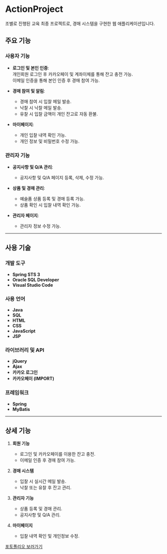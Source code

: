 # ActionProject

조별로 진행된 교육 최종 프로젝트로, 경매 시스템을 구현한 웹 애플리케이션입니다.

## 주요 기능

### 사용자 기능
- **로그인 및 본인 인증**:  
  개인회원 로그인 후 카카오페이 및 계좌이체를 통해 잔고 충전 가능.  
  이메일 인증을 통해 본인 인증 후 경매 참여 가능.

- **경매 참여 및 알림**:  
  - 경매 참여 시 입찰 메일 발송.  
  - 낙찰 시 낙찰 메일 발송.  
  - 유찰 시 입찰 금액이 개인 잔고로 자동 환불.

- **마이페이지**:  
  - 개인 입찰 내역 확인 가능.  
  - 개인 정보 및 비밀번호 수정 가능.

### 관리자 기능
- **공지사항 및 Q/A 관리**:  
  - 공지사항 및 Q/A 페이지 등록, 삭제, 수정 가능.

- **상품 및 경매 관리**:  
  - 예술품 상품 등록 및 경매 등록 가능.  
  - 상품 확인 시 입찰 내역 확인 가능.

- **관리자 페이지**:  
  - 관리자 정보 수정 가능.

---

## 사용 기술

### 개발 도구
- **Spring STS 3**
- **Oracle SQL Developer**
- **Visual Studio Code**

### 사용 언어
- **Java**
- **SQL**
- **HTML**
- **CSS**
- **JavaScript**
- **JSP**

### 라이브러리 및 API
- **jQuery**
- **Ajax**
- **카카오 로그인**
- **카카오페이 (IMPORT)**

### 프레임워크
- **Spring**
- **MyBatis**

---

## 상세 기능

1. **회원 기능**  
   - 로그인 및 카카오페이를 이용한 잔고 충전.  
   - 이메일 인증 후 경매 참여 가능.

2. **경매 시스템**  
   - 입찰 시 실시간 메일 발송.  
   - 낙찰 또는 유찰 후 잔고 관리.  

3. **관리자 기능**  
   - 상품 등록 및 경매 관리.  
   - 공지사항 및 Q/A 관리.

4. **마이페이지**  
   - 입찰 내역 확인 및 개인정보 수정.

<a href="https://docs.google.com/presentation/d/1AcbUpWNkVC6qHo-LMBmNhFS-5xrSnnh3/edit?usp=drivesdk&ouid=112319123635239821333&rtpof=true&sd=true">포토폴리오 보러가기</a>
